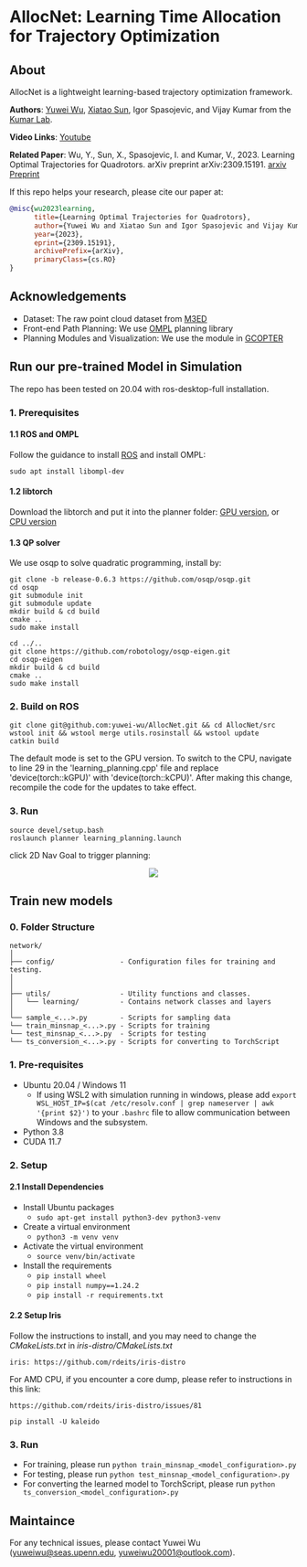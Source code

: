 # AllocNet: Learning Time Allocation for Trajectory Optimization

## About

AllocNet is a lightweight learning-based trajectory optimization framework. 

__Authors__: [Yuwei Wu](https://github.com/yuwei-wu), [Xiatao Sun](https://github.com/M4D-SC1ENTIST), Igor Spasojevic, and Vijay Kumar from the [Kumar Lab](https://www.kumarrobotics.org/).

__Video Links__:  [Youtube](https://www.youtube.com/watch?v=tYFui5t9zJk)


__Related Paper__: Wu, Y., Sun, X., Spasojevic, I. and Kumar, V., 2023. Learning Optimal Trajectories for Quadrotors. arXiv preprint arXiv:2309.15191.
[arxiv Preprint](https://arxiv.org/pdf/2309.15191.pdf)

If this repo helps your research, please cite our paper at:

```bibtex
@misc{wu2023learning,
      title={Learning Optimal Trajectories for Quadrotors}, 
      author={Yuwei Wu and Xiatao Sun and Igor Spasojevic and Vijay Kumar},
      year={2023},
      eprint={2309.15191},
      archivePrefix={arXiv},
      primaryClass={cs.RO}
}
```

## Acknowledgements


- Dataset: The raw point cloud dataset from [M3ED](https://m3ed.io/)
- Front-end Path Planning: We use [OMPL](https://ompl.kavrakilab.org/) planning library
- Planning Modules and Visualization: We use the module in [GCOPTER](https://github.com/ZJU-FAST-Lab/GCOPTER)


## Run our pre-trained Model in Simulation

The repo has been tested on 20.04 with ros-desktop-full installation.

### 1. Prerequisites

#### 1.1 ROS and OMPL

Follow the guidance to install [ROS](https://wiki.ros.org/ROS/Installation) and install OMPL:
```
sudo apt install libompl-dev
```

#### 1.2 libtorch

Download the libtorch and put it into the planner folder: [GPU version](https://download.pytorch.org/libtorch/test/cu117/libtorch-cxx11-abi-shared-with-deps-latest.zip), or [CPU version](https://download.pytorch.org/libtorch/test/cpu/libtorch-cxx11-abi-shared-with-deps-latest.zip)

#### 1.3 QP solver 

We use osqp to solve quadratic programming, install by:

```
git clone -b release-0.6.3 https://github.com/osqp/osqp.git
cd osqp
git submodule init
git submodule update
mkdir build & cd build
cmake ..
sudo make install

cd ../..
git clone https://github.com/robotology/osqp-eigen.git
cd osqp-eigen
mkdir build & cd build
cmake ..
sudo make install
```

### 2. Build on ROS 

```
git clone git@github.com:yuwei-wu/AllocNet.git && cd AllocNet/src
wstool init && wstool merge utils.rosinstall && wstool update
catkin build
```
The default mode is set to the GPU version. To switch to the CPU, navigate to line 29 in the 'learning_planning.cpp' file and replace 'device(torch::kGPU)' with 'device(torch::kCPU)'. After making this change, recompile the code for the updates to take effect.

### 3. Run

```
source devel/setup.bash
roslaunch planner learning_planning.launch
```

click 2D Nav Goal to trigger planning:

<p align="center">
  <img src="docs/sim_vis.gif"/>
</p>


## Train new models

### 0. Folder Structure

```plaintext
network/
│
├── config/                - Configuration files for training and testing.
│
│
├── utils/                 - Utility functions and classes.
│   └── learning/          - Contains network classes and layers
│
└── sample_<...>.py        - Scripts for sampling data
└── train_minsnap_<...>.py - Scripts for training
└── test_minsnap_<...>.py  - Scripts for testing
└── ts_conversion_<...>.py - Scripts for converting to TorchScript
```

### 1. Pre-requisites
- Ubuntu 20.04 / Windows 11
  - If using WSL2 with simulation running in windows, please add `export WSL_HOST_IP=$(cat /etc/resolv.conf | grep nameserver | awk '{print $2}')` to your `.bashrc` file to allow communication between Windows and the subsystem.
- Python 3.8
- CUDA 11.7

### 2. Setup

#### 2.1 Install Dependencies

- Install Ubuntu packages
  - `sudo apt-get install python3-dev python3-venv`
- Create a virtual environment
  - `python3 -m venv venv`
- Activate the virtual environment
  - `source venv/bin/activate`
- Install the requirements
  - `pip install wheel`
  - `pip install numpy==1.24.2`
  - `pip install -r requirements.txt`
  

#### 2.2 Setup Iris
Follow the instructions to install, and you may need to change the *CMakeLists.txt* in *iris-distro/CMakeLists.txt*
```
iris: https://github.com/rdeits/iris-distro
```
For AMD CPU, if you encounter a core dump, please refer to instructions in this link:
```
https://github.com/rdeits/iris-distro/issues/81
```
```
pip install -U kaleido
```

### 3. Run
- For training, please run ```python train_minsnap_<model_configuration>.py```
- For testing, please run ```python test_minsnap_<model_configuration>.py```
- For converting the learned model to TorchScript, please run ```python ts_conversion_<model_configuration>.py```


## Maintaince

For any technical issues, please contact Yuwei Wu (yuweiwu@seas.upenn.edu, yuweiwu20001@outlook.com).
